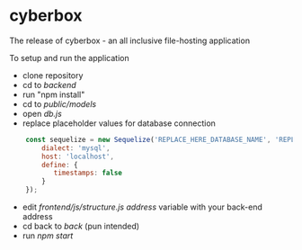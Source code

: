# cyberbox
The release of cyberbox - an all inclusive file-hosting application

To setup and run the application
   - clone repository
   - cd to *backend*
   - run "npm install"
   - cd to *public/models*
   - open *db.js*
   - replace placeholder values for database connection

```js
	const sequelize = new Sequelize('REPLACE_HERE_DATABASE_NAME', 'REPLACE_HERE_USER', 'REPLACE_HERE_PASSWORD', {
  		dialect: 'mysql',
  		host: 'localhost',
  		define: {
   		   timestamps: false
  		}
	});
```

   - edit *frontend/js/structure.js* *address* variable with your back-end address
   - cd back to *back* (pun intended)
   - run *npm start*
